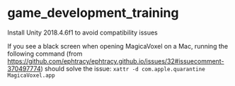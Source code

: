 # game_development_training

Install Unity 2018.4.6f1 to avoid compatibility issues

If you see a black screen when opening MagicaVoxel on a Mac, running the following command (from https://github.com/ephtracy/ephtracy.github.io/issues/32#issuecomment-370497774) should solve the issue:
```xattr -d com.apple.quarantine MagicaVoxel.app```
